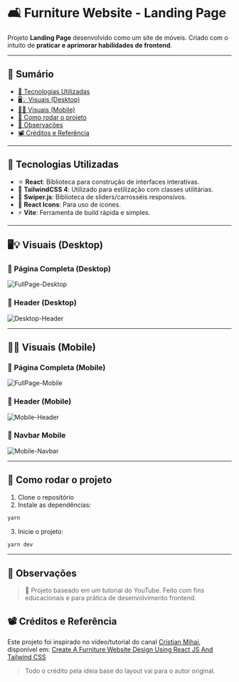 # 🛋️ Furniture Website - Landing Page

Projeto **Landing Page** desenvolvido como um site de móveis. Criado com o intuito de **praticar e aprimorar habilidades de frontend**.

---

## 📑 Sumário

- [🧰 Tecnologias Utilizadas](#-tecnologias-utilizadas)
- [🖥️💡 Visuais (Desktop)](#️-visuais-desktop)
- [📱✨ Visuais (Mobile)](#-visuais-mobile)
- [🚀 Como rodar o projeto](#-como-rodar-o-projeto)
- [📌 Observações](#-observações)
- [📽️ Créditos e Referência](#️-créditos-e-referência)

---

## 🧰 Tecnologias Utilizadas

- ⚛️ **React**: Biblioteca para construção de interfaces interativas.
- 💨 **TailwindCSS 4**: Utilizado para estilização com classes utilitárias.
- 🌊 **Swiper.js**: Biblioteca de sliders/carrosséis responsivos.
- 🎨 **React Icons**: Para uso de ícones.
- ⚡ **Vite**: Ferramenta de build rápida e simples.

---

## 🖥️💡 Visuais (Desktop)

### 📸 Página Completa (Desktop)
![FullPage-Desktop](./public/FullPage-Desktop.png)

### 📸 Header (Desktop)
![Desktop-Header](./public/Desktop-Header.png)

---

## 📱✨ Visuais (Mobile)

### 📸 Página Completa (Mobile)
![FullPage-Mobile](./public/FullPage-Mobile.png)

### 📸 Header (Mobile)
![Mobile-Header](./public/Mobile-Header.png)

### 📸 Navbar Mobile
![Mobile-Navbar](./public/Mobile-Navbar.png)

---

## 🚀 Como rodar o projeto

1. Clone o repositório
2. Instale as dependências:
  ```bash
  yarn
  ```
3. Inicie o projeto:
  ```bash
  yarn dev
  ```

---

## 📌 Observações
> 🚧 Projeto baseado em um tutorial do YouTube. Feito com fins educacionais e para prática de desenvolvimento frontend.


## 📽️ Créditos e Referência
Este projeto foi inspirado no vídeo/tutorial do canal [Cristian Mihai](https://www.youtube.com/@cristianmihai01), disponível em: [Create A Furniture Website Design Using React JS And Tailwind CSS](https://www.youtube.com/watch?v=5d6ZMzBegCU&list=PLne3gcjQSComhjGil98JmOvhlK010Grpu)

> Todo o crédito pela ideia base do layout vai para o autor original.